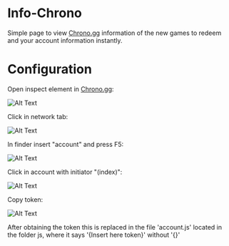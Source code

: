# Info-Chrono
 Simple page to view [Chrono.gg](https://www.chrono.gg/) information of the new games to redeem and your account information instantly.
# Configuration
 Open inspect element in [Chrono.gg](https://www.chrono.gg/):
 
 ![Alt Text](https://image.ibb.co/exJrhA/1.png)

Click in network tab:

 ![Alt Text](https://image.ibb.co/iduxNA/2.png)
 
In finder insert "account" and press F5:

 ![Alt Text](https://image.ibb.co/gupa9q/3.png)

Click in account with initiator "(index)":

 ![Alt Text](https://image.ibb.co/kXMYvV/4.png)
 
Copy token:

 ![Alt Text](https://image.ibb.co/momDUq/5.png)
 
After obtaining the token this is replaced in the file 'account.js' located in the folder js, where it says '{Insert here token}' without '{}' 
